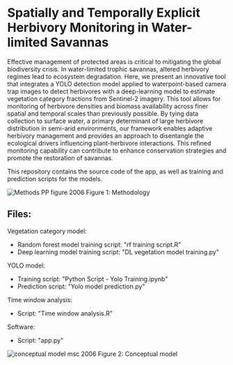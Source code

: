 # Spatially and Temporally Explicit Herbivory Monitoring in Water-limited Savannas
Effective management of protected areas is critical to mitigating the global biodiversity crisis. In water-limited trophic savannas, altered herbivory regimes lead to ecosystem degradation. Here, we present an innovative tool that integrates a YOLO detection model applied to waterpoint-based camera trap images to detect herbivores with a deep-learning model to estimate vegetation category fractions from Sentinel-2 imagery. This tool allows for monitoring of herbivore densities and biomass availability across finer spatial and temporal scales than previously possible. By tying data collection to surface water, a primary determinant of large herbivore distribution in semi-arid environments, our framework enables adaptive herbivory management and provides an approach to disentangle the ecological drivers influencing plant-herbivore interactions. This refined monitoring capability can contribute to enhance conservation strategies and promote the restoration of savannas.

This repository contains the source code of the app, as well as training and prediction scripts for the models.

![Methods PP figure 2006](https://github.com/Manuel-Weber-ETH/cameratraps/assets/118481837/9745780d-bd9a-47fa-8799-8f429ea3fa38)
Figure 1: Methodology

## Files:
Vegetation category model:
- Random forest model training script: "rf training script.R"
- Deep learning model training script: "DL vegetation model training.py"

YOLO model:
- Training script: "Python Script - Yolo Training.ipynb"
- Prediction script: "Yolo model prediction.py"

Time window analysis:
- Script: "Time window analysis.R"

Software:
- Script: "app.py"

![conceptual model msc 2006](https://github.com/Manuel-Weber-ETH/cameratraps/assets/118481837/d9377621-45e2-476b-90db-b90b8d7b7600)
Figure 2: Conceptual model
